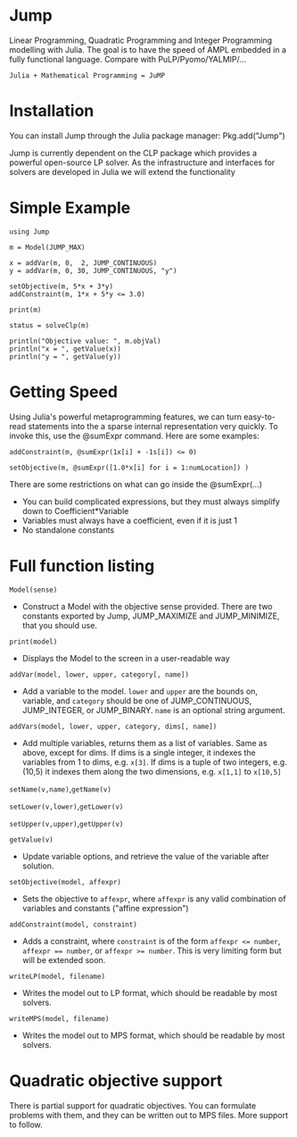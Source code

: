 Jump
====

Linear Programming, Quadratic Programming and Integer Programming 
modelling with Julia. The goal is to have the speed of AMPL embedded in
a fully functional language. Compare with PuLP/Pyomo/YALMIP/...

    Julia + Mathematical Programming = JuMP

# Installation

You can install Jump through the Julia package manager:
    Pkg.add("Jump")
    
Jump is currently dependent on the CLP package which provides a powerful
open-source LP solver. As the infrastructure and interfaces for solvers
are developed in Julia we will extend the functionality

# Simple Example

    using Jump

    m = Model(JUMP_MAX)

    x = addVar(m, 0,  2, JUMP_CONTINUOUS)
    y = addVar(m, 0, 30, JUMP_CONTINUOUS, "y")

    setObjective(m, 5*x + 3*y)
    addConstraint(m, 1*x + 5*y <= 3.0)
    
    print(m)
    
    status = solveClp(m)
    
    println("Objective value: ", m.objVal)
    println("x = ", getValue(x))
    println("y = ", getValue(y))
    
# Getting Speed

Using Julia's powerful metaprogramming features, we can turn easy-to-read
statements into the a sparse internal representation very quickly. To 
invoke this, use the @sumExpr command. Here are some examples:

    addConstraint(m, @sumExpr(1x[i] + -1s[i]) <= 0)
    
    setObjective(m, @sumExpr([1.0*x[i] for i = 1:numLocation]) )
    
There are some restrictions on what can go inside the @sumExpr(...)
 * You can build complicated expressions, but they must always simplify
   down to Coefficient*Variable
 * Variables must always have a coefficient, even if it is just 1
 * No standalone constants
 
# Full function listing

`Model(sense)` 
 * Construct a Model with the objective sense provided. There are two
   constants exported by Jump, JUMP_MAXIMIZE and JUMP_MINIMIZE, that
   you should use.
 

`print(model)`
 * Displays the Model to the screen in a user-readable way


`addVar(model, lower, upper, category[, name])`
 * Add a variable to the model. `lower` and `upper` are the bounds on,
   variable, and `category` should be one of JUMP_CONTINUOUS, JUMP_INTEGER,
   or JUMP_BINARY. `name` is an optional string argument.


`addVars(model, lower, upper, category, dims[, name])`
 * Add multiple variables, returns them as a list of variables. Same as
   above, except for dims. If dims is a single integer, it indexes the variables
   from 1 to dims, e.g. `x[3]`. If dims is a tuple of two integers, e.g. (10,5) 
   it indexes them along the two dimensions, e.g. `x[1,1]` to `x[10,5]`

`setName(v,name)`,`getName(v)`

`setLower(v,lower)`,`getLower(v)`

`setUpper(v,upper)`,`getUpper(v)`

`getValue(v)`
 * Update variable options, and retrieve the value of the variable after solution.

`setObjective(model, affexpr)`
 * Sets the objective to `affexpr`, where `affexpr` is any valid combination of 
   variables and constants ("affine expression")

`addConstraint(model, constraint)`
 * Adds a constraint, where `constraint` is of the form `affexpr <= number`, 
   `affexpr == number`, or `affexpr >= number`. This is very limiting form
   but will be extended soon.

`writeLP(model, filename)`
 * Writes the model out to LP format, which should be readable by most solvers.

`writeMPS(model, filename)`
 * Writes the model out to MPS format, which should be readable by most solvers.

# Quadratic objective support

There is partial support for quadratic objectives. You can formulate problems with them, 
and they can be written out to MPS files. More support to follow.
